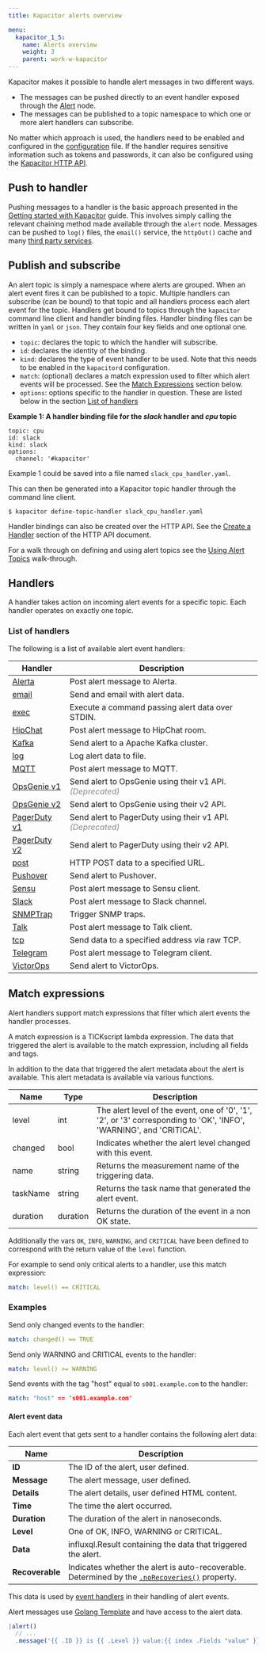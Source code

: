 ```yaml
---
title: Kapacitor alerts overview

menu:
  kapacitor_1_5:
    name: Alerts overview
    weight: 3
    parent: work-w-kapacitor
---
```


Kapacitor makes it possible to handle alert messages in two different ways.

* The messages can be pushed directly to an event handler exposed through the
[Alert](/kapacitor/v1.5/nodes/alert_node/) node.
* The messages can be published to a topic namespace to which one or more alert
handlers can subscribe.

<!--
In addition to defining alert handler in TICKscript Kapacitor supports an alert system that follows a publish subscribe design pattern.
Alerts are published to a `topic` and `handlers` subscribe to a topic.
-->

No matter which approach is used, the handlers need to be enabled and configured
in the [configuration](/kapacitor/v1.5/administration/configuration/#optional-table-groupings)
file.  If the handler requires sensitive information such as tokens and
passwords, it can also be configured using the [Kapacitor HTTP API](/kapacitor/v1.5/working/api/#overriding-configurations).

## Push to handler

Pushing messages to a handler is the basic approach presented in the
[Getting started with Kapacitor](/kapacitor/v1.5/introduction/getting-started/#triggering-alerts-from-stream-data)
guide. This involves simply calling the relevant chaining method made available
through the `alert` node.  Messages can be pushed to `log()` files, the `email()`
service, the `httpOut()` cache and many [third party services](#list-of-handlers).

## Publish and subscribe

An alert topic is simply a namespace where alerts are grouped.
When an alert event fires it can be published to a topic.
Multiple handlers can subscribe (can be bound) to that topic and all handlers
process each alert event for the topic.  Handlers get bound to topics through
the `kapacitor` command line client and handler binding files.  Handler binding
files can be written in `yaml` or `json`.  They contain four key fields and one
optional one.


* `topic`: declares the topic to which the handler will subscribe.
* `id`: declares the identity of the binding.
* `kind`: declares the type of event handler to be used.  Note that this
needs to be enabled in the `kapacitord` configuration.
* `match`: (optional) declares a match expression used to filter which
alert events will be processed. See the [Match Expressions](#match-expressions)
section below.
* `options`: options specific to the handler in question. These are
listed below in the section [List of handlers](#list-of-handlers)


**Example 1: A handler binding file for the _slack_ handler and _cpu_ topic**
```
topic: cpu
id: slack
kind: slack
options:
  channel: '#kapacitor'
```

Example 1 could be saved into a file named `slack_cpu_handler.yaml`.

This can then be generated into a Kapacitor topic handler through the command
line client.

```
$ kapacitor define-topic-handler slack_cpu_handler.yaml
```

Handler bindings can also be created over the HTTP API.  See the
[Create a Handler](/kapacitor/v1.5/working/api/#creating-handlers) section of
the HTTP API document.

For a walk through on defining and using alert topics see the
[Using Alert Topics](/kapacitor/v1.5/working/using_alert_topics) walk-through.

## Handlers

A handler takes action on incoming alert events for a specific topic.
Each handler operates on exactly one topic.

### List of handlers

The following is a list of available alert event handlers:

| Handler                       | Description                                                                           |
| -------                       | -----------                                                                           |
| [Alerta](/kapacitor/v1.5/event_handlers/alerta)             | Post alert message to Alerta.                                                         |
| [email](/kapacitor/v1.5/event_handlers/email)               | Send and email with alert data.                                                       |
| [exec](/kapacitor/v1.5/event_handlers/exec)                 | Execute a command passing alert data over STDIN.                                      |
| [HipChat](/kapacitor/v1.5/event_handlers/hipchat)           | Post alert message to HipChat room.                                                   |
| [Kafka](/kapacitor/v1.5/event_handlers/kafka)               | Send alert to a Apache Kafka cluster.                                                 |
| [log](/kapacitor/v1.5/event_handlers/log)                   | Log alert data to file.                                                               |
| [MQTT](/kapacitor/v1.5/event_handlers/mqtt)                 | Post alert message to MQTT.                                                           |
| [OpsGenie v1](/kapacitor/v1.5/event_handlers/opsgenie-v1)   | Send alert to OpsGenie using their v1 API. <em style="opacity: .5">(Deprecated)</em>  |
| [OpsGenie v2](/kapacitor/v1.5/event_handlers/opsgenie-v2)   | Send alert to OpsGenie using their v2 API.                                            |
| [PagerDuty v1](/kapacitor/v1.5/event_handlers/pagerduty-v1) | Send alert to PagerDuty using their v1 API. <em style="opacity: .5">(Deprecated)</em> |
| [PagerDuty v2](/kapacitor/v1.5/event_handlers/pagerduty-v1) | Send alert to PagerDuty using their v2 API.                                           |
| [post](/kapacitor/v1.5/event_handlers/post)                 | HTTP POST data to a specified URL.                                                    |
| [Pushover](/kapacitor/v1.5/event_handlers/pushover)         | Send alert to Pushover.                                                               |
| [Sensu](/kapacitor/v1.5/event_handlers/sensu)               | Post alert message to Sensu client.                                                   |
| [Slack](/kapacitor/v1.5/event_handlers/slack)               | Post alert message to Slack channel.                                                  |
| [SNMPTrap](/kapacitor/v1.5/event_handlers/snmptrap)         | Trigger SNMP traps.                                                                   |
| [Talk](/kapacitor/v1.5/event_handlers/talk)                 | Post alert message to Talk client.                                                    |
| [tcp](/kapacitor/v1.5/event_handlers/tcp)                   | Send data to a specified address via raw TCP.                                         |
| [Telegram](/kapacitor/v1.5/event_handlers/telegram)         | Post alert message to Telegram client.                                                |
| [VictorOps](/kapacitor/v1.5/event_handlers/victorops)       | Send alert to VictorOps.                                                              |


## Match expressions

Alert handlers support match expressions that filter which alert events the handler processes.

A match expression is a TICKscript lambda expression.
The data that triggered the alert is available to the match expression, including all fields and tags.

In addition to the data that triggered the alert metadata about the alert is available.
This alert metadata is available via various functions.

| Name     | Type     | Description                                                                                                                |
| ----     | ----     | -----------                                                                                                                |
| level    | int      | The alert level of the event, one of '0', '1', '2', or '3' corresponding to 'OK', 'INFO', 'WARNING', and 'CRITICAL'.       |
| changed  | bool     | Indicates whether the alert level changed with this event.                                                                 |
| name     | string   | Returns the measurement name of the triggering data.                                                                       |
| taskName | string   | Returns the task name that generated the alert event.                                                                      |
| duration | duration | Returns the duration of the event in a non  OK state.                                                                      |


Additionally the vars `OK`, `INFO`, `WARNING`, and `CRITICAL` have been defined to correspond with the return value of the `level` function.

For example to send only critical alerts to a handler, use this match expression:

```yaml
match: level() == CRITICAL
```


### Examples

Send only changed events to the handler:

```yaml
match: changed() == TRUE
```


Send only WARNING and CRITICAL events to the handler:

```yaml
match: level() >= WARNING
```

Send events with the tag "host" equal to `s001.example.com` to the handler:

```yaml
match: "host" == 's001.example.com'
```

#### Alert event data

Each alert event that gets sent to a handler contains the following alert data:

| Name            | Description                                                                                                                                      |
| ----            | -----------                                                                                                                                      |
| **ID**          | The ID of the alert, user defined.                                                                                                               |
| **Message**     | The alert message, user defined.                                                                                                                 |
| **Details**     | The alert details, user defined HTML content.                                                                                                    |
| **Time**        | The time the alert occurred.                                                                                                                     |
| **Duration**    | The duration of the alert in nanoseconds.                                                                                                        |
| **Level**       | One of OK, INFO, WARNING or CRITICAL.                                                                                                            |
| **Data**        | influxql.Result containing the data that triggered the alert.                                                                                    |
| **Recoverable** | Indicates whether the alert is auto-recoverable. Determined by the [`.noRecoveries()`](/kapacitor/v1.5/nodes/alert_node/#norecoveries) property. |

This data is used by [event handlers](/kapacitor/v1.5/event_handlers) in their
handling of alert events.

Alert messages use [Golang Template](https://golang.org/pkg/text/template/) and
have access to the alert data.

```js
|alert()
  // ...
  .message('{{ .ID }} is {{ .Level }} value:{{ index .Fields "value" }}, {{ if not .Recoverable }}non-recoverable{{ end }}')
```
